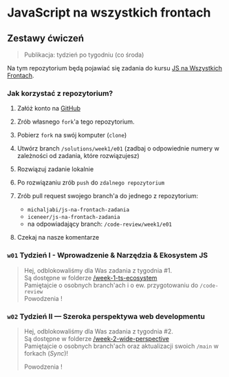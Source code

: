 # JavaScript na wszystkich frontach
## Zestawy ćwiczeń
  
> Publikacja: tydzień po tygodniu (co środa)

Na tym repozytorium będą pojawiać się zadania do kursu [JS na Wszystkich Frontach](https://program.jsnafrontach.pl/).

### Jak korzystać z repozytorium?
1. Załóż konto na [GitHub](https://github.com)
2. Zrób własnego `fork`'a tego repozytorium.
3. Pobierz `fork` na swój komputer (`clone`)
4. Utwórz branch `/solutions/week1/e01` (zadbaj o odpowiednie numery w zależności od zadania, które rozwiązujesz)
5. Rozwiązuj zadanie lokalnie
6. Po rozwiązaniu zrób `push` do `zdalnego repozytorium`
7. Zrób pull request swojego branch'a do jednego z repozytorium:
   - `michaljabi/js-na-frontach-zadania`
   - `iceneer/js-na-frontach-zadania`
   - na odpowiadający branch: `/code-review/week1/e01`

8. Czekaj na nasze komentarze

### `w01` Tydzień I - Wprowadzenie & Narzędzia & Ekosystem JS
> Hej, odblokowaliśmy dla Was zadania z tygodnia #1.  
> Są dostępne w folderze [/week-1-ts-ecosystem](week-1-ts-ecosystem)  
> Pamiętajcie o osobnych branch'ach i o ew. przygotowaniu do `/code-review`  
> Powodzenia !

### `w02` Tydzień II — Szeroka perspektywa web developmentu
> Hej, odblokowaliśmy dla Was zadania z tygodnia #2.  
> Są dostępne w folderze [/week-2-wide-perspective](week-2-wide-perspective)  
> Pamiętajcie o osobnych branch'ach oraz aktualizacji swoich `/main` w forkach (_Sync_)! 
> 
> Powodzenia !

